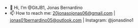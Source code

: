 - 👋 Hi, I’m @GitJB1, Jonas Bernardino
- 📫 How to reach me: 20jonasojonas06@gmail.com | jonas01bernardino05@outlook.com | Instagram: @jonasdino1 

<!---
GitJB1/GitJB1 is a ✨ special ✨ repository because its `README.md` (this file) appears on your GitHub profile.
You can click the Preview link to take a look at your changes.
--->
